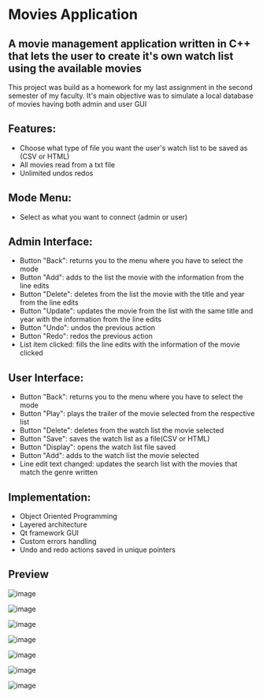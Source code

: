 # Movies Application


## A movie management application written in C++ that lets the user to create it's own watch list using the available movies

This project was build as a homework for my last assignment in the second semester of my faculty. It's main objective was to simulate a local database of movies having both admin and user GUI

## Features:
* Choose what type of file you want the user's watch list to be saved as (CSV or HTML)
* All movies read from a txt file
* Unlimited undos redos
  
## Mode Menu:
* Select as what you want to connect (admin or user)
## Admin Interface:
* Button "Back": returns you to the menu where you have to select the mode
* Button "Add": adds to the list the movie with the information from the line edits
* Button "Delete": deletes from the list the movie with the title and year from the line edits
* Button "Update": updates the movie from the list with the same title and year with the information from the line edits
* Button "Undo": undos the previous action
* Button "Redo": redos the previous action
* List item clicked: fills the line edits with the information of the movie clicked
## User Interface:
* Button "Back": returns you to the menu where you have to select the mode
* Button "Play": plays the trailer of the movie selected from the respective list
* Button "Delete": deletes from the watch list the movie selected
* Button "Save": saves the watch list as a file(CSV or HTML)
* Button "Display": opens the watch list file saved
* Button "Add": adds to the watch list the movie selected
* Line edit text changed: updates the search list with the movies that match the genre written
  
## Implementation:
* Object Oriented Programming
* Layered architecture
* Qt framework GUI
*  Custom errors handling
* Undo and redo actions saved in unique pointers


## Preview

![image](https://github.com/Stefan2114/Movies--Application/assets/147135917/f37de7bd-7e42-4cfa-b6eb-766181919c27)

![image](https://github.com/Stefan2114/Movies--Application/assets/147135917/3cec59c3-52ad-4cfa-94f7-708fefa7f092)

![image](https://github.com/Stefan2114/Movies--Application/assets/147135917/cfe8bf40-bd40-43d7-95d4-4b81c9b9326c)

![image](https://github.com/Stefan2114/Movies--Application/assets/147135917/00002fe5-8972-4038-896a-9ae5b9f68560)

![image](https://github.com/Stefan2114/Movies--Application/assets/147135917/256f86d8-9982-448d-8d0a-23a5c45c6b8f)

![image](https://github.com/Stefan2114/Movies--Application/assets/147135917/0254817b-5159-43c4-beca-a38e07a9a459)

![image](https://github.com/Stefan2114/Movies--Application/assets/147135917/3bb45785-66a5-4b85-bf2f-554633181d96)
